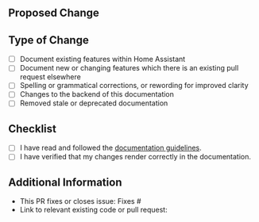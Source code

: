 <!--
  You are amazing! Thanks for contributing to our project!
  Please DO NOT DELETE ANY TEXT from this template unless instructed.
-->

## Proposed Change
<!-- 
  Provide a clear and concise description of your changes. Explain the purpose and 
  benefits of this pull request to help maintainers understand why it should be accepted.

  If applicable, use the `<span class='beta'>BETA</span>` flag in the documentation to 
  indicate that a section is not yet available in the apps.
-->

## Type of Change
<!--
  What type of change does your pull request introduce to Home Assistant Companion Documentation? Put an `x` in the appropriate box
  NOTE: Please, check only 1! box! 
  If your PR requires multiple boxes to be checked, you'll most likely need to
  split it into multiple PRs. This makes things easier and faster to code review.
-->

- [ ] Document existing features within Home Assistant
- [ ] Document new or changing features which there is an existing pull request elsewhere
- [ ] Spelling or grammatical corrections, or rewording for improved clarity
- [ ] Changes to the backend of this documentation
- [ ] Removed stale or deprecated documentation

## Checklist
<!--
  Ensure your pull request meets the following requirements. This helps speed up the review process.
-->

- [ ] I have read and followed the [documentation guidelines](https://developers.home-assistant.io/docs/documenting/standards).
- [ ] I have verified that my changes render correctly in the documentation.

## Additional Information
<!--
  Provide any additional context or details that may help maintainers review your PR. 
  Include links to relevant files, pull requests, or issues where applicable.
-->

- This PR fixes or closes issue: Fixes #
- Link to relevant existing code or pull request: 
